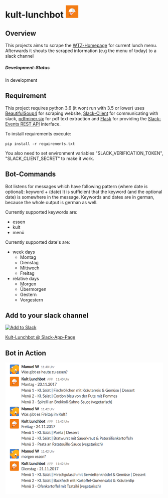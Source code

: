 

# kult-lunchbot <img src="https://raw.githubusercontent.com/WtfJoke/kult-lunchbot/master/resources/icons/lunchbot_icon_fullbackground.png" width="40" height="40"> 

## Overview
This projects aims to scrape the [WTZ-Homepage](http://wtz-tagungszentrum.de) for current lunch menu.
Afterwards it shouts the scraped information (e.g the menu of today) to a slack channel

##### Development-Status
In development

## Requirement
This project requires python 3.6 (it wont run with 3.5 or lower) uses [BeautifulSoup4](https://pypi.python.org/pypi/beautifulsoup4) for scraping website,
[Slack-Client](https://github.com/slackapi/python-slackclient) for communicating with slack, [pdfminer.six](https://github.com/pdfminer/pdfminer.six) for pdf text extraction
and [Flask](http://flask.pocoo.org/) for providing the [Slack-Events REST API](https://api.slack.com/events-api) interface.

To install requirements execute:

`pip install -r requirements.txt`

You also need to set environment variables "SLACK_VERIFICATION_TOKEN", "SLACK_CLIENT_SECRET" to make it work.

## Bot-Commands
Bot listens for messages which have following pattern (where date is optional): keyword + (date)
It is sufficient that the keyword (and the optional date) is somewhere in the message.
Keywords and dates are in german, because the whole output is german as well.

Currently supported keywords are:
* essen
* kult
* menü

Currently supported date's are:
* week days
  *  Montag
  * Dienstag
  * Mittwoch
  * Freitag
* relative days
  * Morgen
  * Übermorgen
  * Gestern
  * Vorgestern

## Add to your slack channel
[![Add to Slack](https://platform.slack-edge.com/img/add_to_slack.png)](https://slack.com/oauth/authorize?scope=bot&client_id=269973088388.270476032388)

[Kult-Lunchbot @ Slack-App-Page](https://lunchbot-hn.slack.com/apps/A7YE00YBE-kult-lunchbot?page=1)

## Bot in Action
<img src="https://github.com/WtfJoke/kult-lunchbot/raw/master/resources/app_screenshot.png" width="587" height="420"> 
